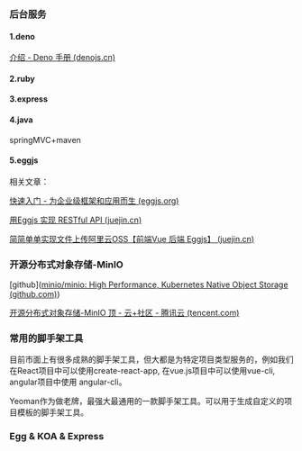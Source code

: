 ### 后台服务

#### 1.deno

[介绍 - Deno 手册 (denojs.cn)](https://www.denojs.cn/manual/introduction.html)

#### 2.ruby

#### 3.express

#### 4.java

springMVC+maven

#### 5.eggjs

相关文章：

[快速入门 - 为企业级框架和应用而生 (eggjs.org)](https://eggjs.org/zh-cn/intro/quickstart.html)

[用Eggjs 实现 RESTful API (juejin.cn)](https://juejin.cn/post/6898878493208248327)

[简简单单实现文件上传阿里云OSS【前端Vue 后端 Eggjs】 (juejin.cn)](https://juejin.cn/post/6901135859991937032#heading-9)



### 开源分布式对象存储-MinIO

[github]([minio/minio: High Performance, Kubernetes Native Object Storage (github.com)](https://github.com/minio/minio))

[开源分布式对象存储-MinIO 顶 - 云+社区 - 腾讯云 (tencent.com)](https://cloud.tencent.com/developer/article/1585487)





### 常用的脚手架工具

目前市面上有很多成熟的脚手架工具，但大都是为特定项目类型服务的，例如我们在React项目中可以使用create-react-app, 在vue.js项目中可以使用vue-cli, angular项目中使用 angular-cli。



Yeoman作为做老牌，最强大最通用的一款脚手架工具。可以用于生成自定义的项目模板的脚手架工具。



### Egg & KOA & Express


